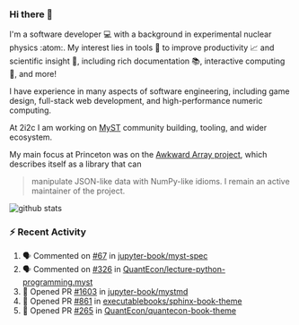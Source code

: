 ### Hi there 👋 

I'm a software developer 💻 with a background in experimental nuclear physics :atom:. My interest lies in tools :wrench: to improve productivity :chart_with_upwards_trend: and scientific insight :telescope:, including rich documentation 📚, interactive computing 🧮, and more! 

I have experience in many aspects of software engineering, including game design, full-stack web development, and high-performance numeric computing. 

At 2i2c I am working on [MyST](https://github.com/jupyter-book/mystmd) community building, tooling, and wider ecosystem. 

My main focus at Princeton was on the [Awkward Array project](awkward-array.org/), which describes itself as a library that can 
> manipulate JSON-like data with NumPy-like idioms. I remain an active maintainer of the project. 

![github stats](https://github-readme-stats.vercel.app/api?username=agoose77&show_icons=true&hide_rank=true&hide_title=true&bg_color=30,e76445,904e95&text_color=efe3ec&icon_color=efe3ec)
<!--
**agoose77/agoose77** is a ✨ _special_ ✨ repository because its `README.md` (this file) appears on your GitHub profile.

Here are some ideas to get you started:

- 🔭 I’m currently working on ...
- 🌱 I’m currently learning ...
- 👯 I’m looking to collaborate on ...
- 🤔 I’m looking for help with ...
- 💬 Ask me about ...
- 📫 How to reach me: ...
- 😄 Pronouns: ...
- ⚡ Fun fact: ...
-->

### :zap: Recent Activity

<!--START_SECTION:activity-->
1. 🗣 Commented on [#67](https://github.com/jupyter-book/myst-spec/pull/67#issuecomment-2441988910) in [jupyter-book/myst-spec](https://github.com/jupyter-book/myst-spec)
2. 🗣 Commented on [#326](https://github.com/QuantEcon/lecture-python-programming.myst/pull/326#issuecomment-2441338767) in [QuantEcon/lecture-python-programming.myst](https://github.com/QuantEcon/lecture-python-programming.myst)
3. 💪 Opened PR [#1603](https://github.com/jupyter-book/mystmd/pull/1603) in [jupyter-book/mystmd](https://github.com/jupyter-book/mystmd)
4. 💪 Opened PR [#861](https://github.com/executablebooks/sphinx-book-theme/pull/861) in [executablebooks/sphinx-book-theme](https://github.com/executablebooks/sphinx-book-theme)
5. 💪 Opened PR [#265](https://github.com/QuantEcon/quantecon-book-theme/pull/265) in [QuantEcon/quantecon-book-theme](https://github.com/QuantEcon/quantecon-book-theme)
<!--END_SECTION:activity-->
